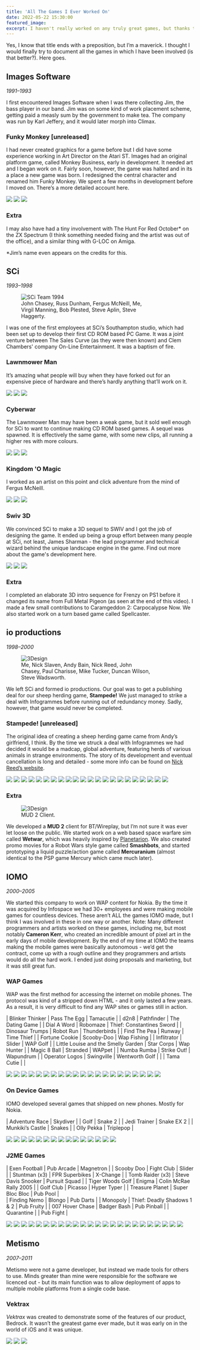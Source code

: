 ```yaml
---
title: 'All The Games I Ever Worked On'
date: 2022-05-22 15:30:00
featured_image: 
excerpt: I haven't really worked on any truly great games, but thanks to my time in mobile games I have worked on a lot!
---
```


Yes, I know that title ends with a preposition, but I’m a maverick. I thought I would finally try to document all the games in which I have been involved (is that better?). Here goes.

## Images Software

*1991–1993*

I first encountered Images Software when I was there collecting Jim, the bass player in our band. Jim was on some kind of work placement scheme, getting paid a measly sum by the government to make tea. The company was run by Karl Jeffery, and it would later morph into Climax.

### Funky Monkey [unreleased]

I had never created graphics for a game before but I did have some experience working in Art Director on the Atari ST. Images had an original platform game, called Monkey Business, early in development. It needed art and I began work on it. Fairly soon, however, the game was halted and in its a place a new game was born. I redesigned the central character and renamed him Funky Monkey. We spent a few months in development before I moved on. There’s a more detailed account here.

<div class="gallery" data-columns="3">
    <img src="{{ site.url }}{{ site.baseurl }}/images/allthegames/Funky01.jpg">
    <img src="{{ site.url }}{{ site.baseurl }}/images/allthegames/Funky02.jpg">
    <img src="{{ site.url }}{{ site.baseurl }}/images/allthegames/FunkySprites.jpg">
</div>

### Extra

I may also have had a tiny involvement with The Hunt For Red October\* on the ZX Spectrum (I think something needed fixing and the artist was out of the office), and a similar thing with G-LOC on Amiga.

\*Jim’s name even appears on the credits for this.

## SCi

*1993–1998*

<figure  style="width: 350px" class="align-right">
  <img src="{{ site.url }}{{ site.baseurl }}/images/allthegames/SCi-01.jpg" alt="SCi Team 1994">
  <!-- <img src="{{ site.url }}{{ site.baseurl }}/images/allthegames/SCi-02.jpg" alt="SCi 1994"> -->
  <figcaption>John Chasey, Russ Dunham, Fergus McNeill, Me, Virgil Manning, Bob Plested, Steve Aplin, Steve Haggerty.</figcaption>
</figure>

I was one of the first employees at SCi’s Southampton studio, which had been set up to develop their first CD ROM based PC Game. It was a joint venture between The Sales Curve (as they were then known) and Clem Chambers' company On-Line Entertainment. It was a baptism of fire.

### Lawnmower Man

It’s amazing what people will buy when they have forked out for an expensive piece of hardware and there’s hardly anything that’ll work on it.

<div class="gallery" data-columns="3">
    <img src="{{ site.url }}{{ site.baseurl }}/images/allthegames/Lawn01.jpg">
    <img src="{{ site.url }}{{ site.baseurl }}/images/allthegames/Lawn02.jpg">
    <img src="{{ site.url }}{{ site.baseurl }}/images/allthegames/Lawn03.jpg">
</div>

### Cyberwar

The Lawnmower Man may have been a weak game, but it sold well enough for SCi to want to continue making CD ROM based games. A sequel was spawned. It is effectively the same game, with some new clips, all running a higher res with more colours.

<div class="gallery" data-columns="3">
    <img src="{{ site.url }}{{ site.baseurl }}/images/allthegames/cyberwar01.jpg">
    <img src="{{ site.url }}{{ site.baseurl }}/images/allthegames/cyberwar02.jpg">
    <img src="{{ site.url }}{{ site.baseurl }}/images/allthegames/cyberwar03.jpg">
</div>

### Kingdom 'O Magic

I worked as an artist on this point and click adventure from the mind of Fergus McNeill.

<div class="gallery" data-columns="3">
    <img src="{{ site.url }}{{ site.baseurl }}/images/allthegames/kingdom01.jpg">
    <img src="{{ site.url }}{{ site.baseurl }}/images/allthegames/kingdom02.jpg">
    <img src="{{ site.url }}{{ site.baseurl }}/images/allthegames/kingdom03.jpg">
</div>

### Swiv 3D

We convinced SCi to make a 3D sequel to SWIV and I got the job of designing the game. It ended up being a group effort between many people at SCi, not least, James Sharman - the lead programmer and technical wizard behind the unique landscape engine in the game. Find out more about the game's development here.

<div class="gallery" data-columns="3">
    <img src="{{ site.url }}{{ site.baseurl }}/images/allthegames/swiv3d-green1.png">
    <img src="{{ site.url }}{{ site.baseurl }}/images/allthegames/swiv3d-lunar2.png">
    <img src="{{ site.url }}{{ site.baseurl }}/images/allthegames/swiv3d-mars1.png">
</div>

### Extra

I completed an elaborate 3D intro sequence for Frenzy on PS1 before it changed its name from Full Metal Pigeon (as seen at the end of this video). I made a few small contributions to Caramgeddon 2: Carpocalypse Now. We also started work on a turn based game called Spellcaster.

## io productions

*1998–2000*

<figure  style="width: 350px" class="align-right">
  <img src="{{ site.url }}{{ site.baseurl }}/images/allthegames/group.jpg" alt="3Design">
  <figcaption>Me, Nick Slaven, Andy Bain, Nick Reed, John Chasey, Paul Charisse, Mike Tucker, Duncan Wilson, Steve Wadsworth.</figcaption>
</figure>

We left SCi and formed io productions. Our goal was to get a publishing deal for our sheep herding game, **Stampede!** We just managed to strike a deal with Infogrammes before running out of redundancy money. Sadly, however, that game would never be completed.

### Stampede! [unreleased]

The original idea of creating a sheep herding game came from Andy’s girlfriend, I think. By the time we struck a deal with Infogrammes we had decided it would be a madcap, global adventure, featuring herds of various animals in strange environments. The story of its development and eventual cancellation is long and detailed - some more info can be found on [Nick Reed’s website](http://www.radivarl.com/work/1998-1999.php).

<div class="gallery" data-columns="5">
    <img src="{{ site.url }}{{ site.baseurl }}/images/allthegames/stampede/Crab2.jpg">
	<img src="{{ site.url }}{{ site.baseurl }}/images/allthegames/stampede/Easter1.jpg">
	<img src="{{ site.url }}{{ site.baseurl }}/images/allthegames/stampede/Egypt1.jpg">
	<img src="{{ site.url }}{{ site.baseurl }}/images/allthegames/stampede/Egypt2.jpg">
	<img src="{{ site.url }}{{ site.baseurl }}/images/allthegames/stampede/Egypt4.jpg">
	<img src="{{ site.url }}{{ site.baseurl }}/images/allthegames/stampede/Egypt5.jpg">
	<img src="{{ site.url }}{{ site.baseurl }}/images/allthegames/stampede/Egypt6.jpg">
	<img src="{{ site.url }}{{ site.baseurl }}/images/allthegames/stampede/Elephant1.jpg">
	<img src="{{ site.url }}{{ site.baseurl }}/images/allthegames/stampede/English1.jpg">
	<img src="{{ site.url }}{{ site.baseurl }}/images/allthegames/stampede/English4.jpg">
	<img src="{{ site.url }}{{ site.baseurl }}/images/allthegames/stampede/English6.jpg">
	<img src="{{ site.url }}{{ site.baseurl }}/images/allthegames/stampede/Geysers1.jpg">
	<img src="{{ site.url }}{{ site.baseurl }}/images/allthegames/stampede/Ice1.jpg">
	<img src="{{ site.url }}{{ site.baseurl }}/images/allthegames/stampede/Ice2.jpg">
	<img src="{{ site.url }}{{ site.baseurl }}/images/allthegames/stampede/Ice4.jpg">
    <img src="{{ site.url }}{{ site.baseurl }}/images/allthegames/stampede/Ice8.jpg">
    <img src="{{ site.url }}{{ site.baseurl }}/images/allthegames/stampede/Ice9.jpg">
    <img src="{{ site.url }}{{ site.baseurl }}/images/allthegames/stampede/Magnetism1.jpg">
    <img src="{{ site.url }}{{ site.baseurl }}/images/allthegames/stampede/Ostrich1.jpg">
    <img src="{{ site.url }}{{ site.baseurl }}/images/allthegames/stampede/Ostrich3.jpg">
    <img src="{{ site.url }}{{ site.baseurl }}/images/allthegames/stampede/Paradise3.jpg">
    <img src="{{ site.url }}{{ site.baseurl }}/images/allthegames/stampede/WW1.jpg">
</div>

### Extra

<figure  style="width: 350px" class="align-right">
  <img src="{{ site.url }}{{ site.baseurl }}/images/allthegames/mud2.jpg" alt="3Design">
  <figcaption>MUD 2 Client.</figcaption>
</figure>

We developed a **MUD 2** client for BT/Wireplay, but I’m not sure it was ever let loose on the public. We started work on a web based space warfare sim called **Wetwar**, which was heavily inspired by [Planetarion](http://www.planetarion.com/). We also created promo movies for a Robot Wars style game called **Smashbots**, and started prototyping a liquid puzzle/action game called **Mercuranium** (almost identical to the PSP game Mercury which came much later).

## IOMO

*2000–2005*

We started this company to work on WAP content for Nokia. By the time it was acquired by Infospace we had 30+ employees and were making mobile games for countless devices. These aren’t ALL the games IOMO made, but I think I was involved in these in one way or another. Note: Many different programmers and artists worked on these games, including me, but most notably **Cameron Kerr**, who created an incredible amount of pixel art in the early days of mobile development. By the end of my time at IOMO the teams making the mobile games were basically autonomous - we’d get the contract, come up with a rough outline and they programmers and artists would do all the hard work. I ended just doing proposals and marketing, but it was still great fun.

### WAP Games

WAP was the first method for accessing the internet on mobile phones. The protocol was kind of a stripped down HTML - and it only lasted a few years. As a result, it is very difficult to find any WAP sites or games still in action.

| Blinker Thinker                       | Pass The Egg   |  Tamacutie                   |
| d2n8                                  | Pathfinder     |  The Dating Game             |
| Dial A Word                           | Robomaze       |  Thief: Constantines Sword   |
| Dinosaur Trumps                       | Robot Run      |  Thunderbirds                |
| Find The Pea                          | Runway         |  Time Thief                  |
| Fortune Cookie                        | Scooby-Doo     |  Wap Fishing                 |
| Inflitrator                           | Slider         |  WAP Golf                    |
| Little Louise and the Smelly Garden   | Star Corps     |  Wap Hunter                  |
| Magic 8 Ball                          | Stranded       |  WAPpet                      |
| Numba Rumba                           | Strike Out!    |  Wapundrum                   |
| Operator Logos                        | Swingville     |  Wentworth Golf              |
|                                       | Tama Cutie     |                              |

<div class="gallery" data-columns="6">
    <img src="{{ site.url }}{{ site.baseurl }}/images/allthegames/wapgames/Stranded-anim.gif">
    <img src="{{ site.url }}{{ site.baseurl }}/images/allthegames/wapgames/blinkerthinker-anim.gif">
    <img src="{{ site.url }}{{ site.baseurl }}/images/allthegames/wapgames/datinggame-anim.gif">
    <img src="{{ site.url }}{{ site.baseurl }}/images/allthegames/wapgames/fortress-anim.gif">
    <img src="{{ site.url }}{{ site.baseurl }}/images/allthegames/wapgames/infiltrator-anim.gif">
    <img src="{{ site.url }}{{ site.baseurl }}/images/allthegames/wapgames/louise-anim.gif">
    <img src="{{ site.url }}{{ site.baseurl }}/images/allthegames/wapgames/numbarumba-anim.gif">
    <img src="{{ site.url }}{{ site.baseurl }}/images/allthegames/wapgames/robomaze-anim.gif">
    <img src="{{ site.url }}{{ site.baseurl }}/images/allthegames/wapgames/runway-anim.gif">
    <img src="{{ site.url }}{{ site.baseurl }}/images/allthegames/wapgames/starcorps-anim.gif">
    <img src="{{ site.url }}{{ site.baseurl }}/images/allthegames/wapgames/strikeout-anim.gif">
    <img src="{{ site.url }}{{ site.baseurl }}/images/allthegames/wapgames/swingville-anim.gif">
    <img src="{{ site.url }}{{ site.baseurl }}/images/allthegames/wapgames/tagfrag-anim.gif">
    <img src="{{ site.url }}{{ site.baseurl }}/images/allthegames/wapgames/thief_anim.gif">
    <img src="{{ site.url }}{{ site.baseurl }}/images/allthegames/wapgames/thunderbirds-anim.gif">
    <img src="{{ site.url }}{{ site.baseurl }}/images/allthegames/wapgames/timethief-anim.gif">
    <img src="{{ site.url }}{{ site.baseurl }}/images/allthegames/wapgames/txters-anim.gif">
    <img src="{{ site.url }}{{ site.baseurl }}/images/allthegames/wapgames/wapfishing-anim.gif">
    <img src="{{ site.url }}{{ site.baseurl }}/images/allthegames/wapgames/waphunter-anim.gif">
    <img src="{{ site.url }}{{ site.baseurl }}/images/allthegames/wapgames/wapundrum-anim.gif">
    <img src="{{ site.url }}{{ site.baseurl }}/images/allthegames/wapgames/wentworth-anim.gif">
</div>

### On Device Games

IOMO developed several games that shipped on new phones. Mostly for Nokia.

| Adventure Race     | Skydiver       |
| Golf               | Snake 2        |
| Jedi Trainer       | Snake EX 2     |
| Munkiki’s Castle   | Snakes         |
| Olly Pekka         | Triplepop      |

<div class="gallery" data-columns="6">
    <img src="{{ site.url }}{{ site.baseurl }}/images/allthegames/ondevicegames/AdventureRace_running.png">
    <img src="{{ site.url }}{{ site.baseurl }}/images/allthegames/ondevicegames/AdventureRace_splash.png">
    <img src="{{ site.url }}{{ site.baseurl }}/images/allthegames/ondevicegames/OllyPekka.png">
    <img src="{{ site.url }}{{ site.baseurl }}/images/allthegames/ondevicegames/SnakeEX2_01.png">
    <img src="{{ site.url }}{{ site.baseurl }}/images/allthegames/ondevicegames/SnakeEX2_02.png">
    <img src="{{ site.url }}{{ site.baseurl }}/images/allthegames/ondevicegames/munkiki_00.gif">
    <img src="{{ site.url }}{{ site.baseurl }}/images/allthegames/ondevicegames/munkiki_02.gif">
    <img src="{{ site.url }}{{ site.baseurl }}/images/allthegames/ondevicegames/sky-diver-j2me-screenshot-ring-missed.png">
    <img src="{{ site.url }}{{ site.baseurl }}/images/allthegames/ondevicegames/sky-diver-j2me-screenshot-title-screen.png">
    <img src="{{ site.url }}{{ site.baseurl }}/images/allthegames/ondevicegames/snake2-01.png">
    <img src="{{ site.url }}{{ site.baseurl }}/images/allthegames/ondevicegames/snake2-title.png">
    <img src="{{ site.url }}{{ site.baseurl }}/images/allthegames/ondevicegames/snakes-n-gage-01.png">
    <img src="{{ site.url }}{{ site.baseurl }}/images/allthegames/ondevicegames/snakes-n-gage-02.png">
    <img src="{{ site.url }}{{ site.baseurl }}/images/allthegames/ondevicegames/triplepop_001.png">
    <img src="{{ site.url }}{{ site.baseurl }}/images/allthegames/ondevicegames/triplepop_004.png">

</div>

### J2ME Games

| Exen Football                 | Pub Arcade                    | Magnetron                     |
| Scooby Doo                    | Fight Club                    | Slider                        |
| Stuntman (x3)                 | FPR Superbikes                | X-Change                      |
| Tomb Raider (x3)              | Steve Davis Snooker           | Pursuit Squad                 |
| Tiger Woods Golf              | Enigma                        | Colin McRae Rally 2005        | 
| Golf Club                     | Picasso                       | Hyper Typer                   |
| Treasure Planet               | Super Bloc Bloc               | Pub Pool                      |    
| Finding Nemo                  | Blongo                        | Pub Darts                     |
| Monopoly                      | Thief: Deadly Shadows 1 & 2   | Pub Fruity                    |
| 007 Hover Chase               | Badger Bash                   | Pub Pinball                   |
| Quarantine                    |                               | Pub Fight                     |

<div class="gallery" data-columns="6">
    <img src="{{ site.url }}{{ site.baseurl }}/images/allthegames/j2megames/007_grab_02.gif">
    <img src="{{ site.url }}{{ site.baseurl }}/images/allthegames/j2megames/209806-colin-mcrae-rally-2005-j2me-screenshot-in-car-view.gif">
    <img src="{{ site.url }}{{ site.baseurl }}/images/allthegames/j2megames/209808-colin-mcrae-rally-2005-j2me-screenshot-british-track-in-the.gif">
    <img src="{{ site.url }}{{ site.baseurl }}/images/allthegames/j2megames/211065-pub-pool-j2me-screenshot-the-main-menu-depicted-as-drawn-on.png">
    <img src="{{ site.url }}{{ site.baseurl }}/images/allthegames/j2megames/211068-pub-pool-j2me-screenshot-sorry-terry.png">
    <img src="{{ site.url }}{{ site.baseurl }}/images/allthegames/j2megames/750241-thief-deadly-shadows-episode-1-j2me-screenshot-knocking-out.png">
    <img src="{{ site.url }}{{ site.baseurl }}/images/allthegames/j2megames/7650-screenshot.gif">
    <img src="{{ site.url }}{{ site.baseurl }}/images/allthegames/j2megames/Tiger6.gif">
    <img src="{{ site.url }}{{ site.baseurl }}/images/allthegames/j2megames/Tiger_Splash.gif">
    <img src="{{ site.url }}{{ site.baseurl }}/images/allthegames/j2megames/golfclub_176x183_shop.gif">
    <img src="{{ site.url }}{{ site.baseurl }}/images/allthegames/j2megames/golfclub_176x183_teeoff.gif">
    <img src="{{ site.url }}{{ site.baseurl }}/images/allthegames/j2megames/grab_Enigma_title.gif">
    <img src="{{ site.url }}{{ site.baseurl }}/images/allthegames/j2megames/grab_X-Change_2.gif">
    <img src="{{ site.url }}{{ site.baseurl }}/images/allthegames/j2megames/grab_X-Change_title.gif">
    <img src="{{ site.url }}{{ site.baseurl }}/images/allthegames/j2megames/grab_hypertyper_3.gif">
    <img src="{{ site.url }}{{ site.baseurl }}/images/allthegames/j2megames/grab_magnetron_2.gif">
    <img src="{{ site.url }}{{ site.baseurl }}/images/allthegames/j2megames/grab_picasso_1.gif">
    <img src="{{ site.url }}{{ site.baseurl }}/images/allthegames/j2megames/grab_slider_1.gif">
    <img src="{{ site.url }}{{ site.baseurl }}/images/allthegames/j2megames/grab_slider_title.gif">
    <img src="{{ site.url }}{{ site.baseurl }}/images/allthegames/j2megames/grab_superblocbloc1.gif">
    <img src="{{ site.url }}{{ site.baseurl }}/images/allthegames/j2megames/ps_grab_01.gif">
    <img src="{{ site.url }}{{ site.baseurl }}/images/allthegames/j2megames/sm_grab_01.gif">
    <img src="{{ site.url }}{{ site.baseurl }}/images/allthegames/j2megames/stuntman_ep4_s60_jump_over_pond_with_chopper_attacking.gif">
    <img src="{{ site.url }}{{ site.baseurl }}/images/allthegames/j2megames/su_grab_02.gif">
</div>

## Metismo

*2007–2011*

Metismo were not a game developer, but instead we made tools for others to use. Minds greater than mine were responsible for the software we licenced out - but its main function was to allow deployment of apps to multiple mobile platforms from a single code base.

### Vektrax

*Vektrax* was created to demonstrate some of the features of our product, Bedrock. It wasn’t the greatest game ever made, but it was early on in the world of iOS and it was unique.

<div class="gallery" data-columns="3">
    <img src="{{ site.url }}{{ site.baseurl }}/images/allthegames/Vektrax05.png">
    <img src="{{ site.url }}{{ site.baseurl }}/images/allthegames/Vektrax04.png">
    <img src="{{ site.url }}{{ site.baseurl }}/images/allthegames/Vektrax02.png">
</div>
